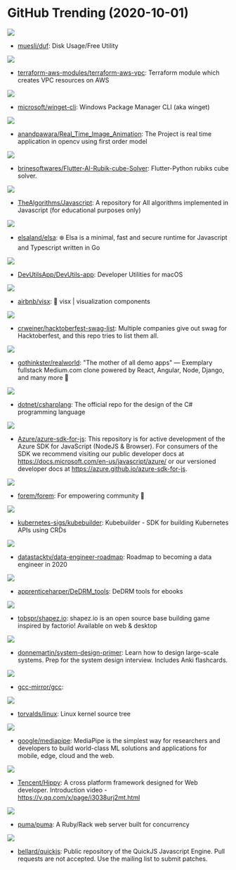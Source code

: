 # GitHub Trending (2020-10-01)

![](https://img.shields.io/badge/Go-New%20472-green?style=flat-square&logo=appveyor)
- [muesli/duf](https://github.com/muesli/duf): Disk Usage/Free Utility

![](https://img.shields.io/badge/HCL-New%2060-green?style=flat-square&logo=appveyor)
- [terraform-aws-modules/terraform-aws-vpc](https://github.com/terraform-aws-modules/terraform-aws-vpc): Terraform module which creates VPC resources on AWS

![](https://img.shields.io/badge/C%2B%2B-New%20153-green?style=flat-square&logo=appveyor)
- [microsoft/winget-cli](https://github.com/microsoft/winget-cli): Windows Package Manager CLI (aka winget)

![](https://img.shields.io/badge/Python-New%20102-green?style=flat-square&logo=appveyor)
- [anandpawara/Real_Time_Image_Animation](https://github.com/anandpawara/Real_Time_Image_Animation): The Project is real time application in opencv using first order model

![](https://img.shields.io/badge/Dart-New%20117-green?style=flat-square&logo=appveyor)
- [brinesoftwares/Flutter-AI-Rubik-cube-Solver](https://github.com/brinesoftwares/Flutter-AI-Rubik-cube-Solver): Flutter-Python rubiks cube solver.

![](https://img.shields.io/badge/JavaScript-New%20253-green?style=flat-square&logo=appveyor)
- [TheAlgorithms/Javascript](https://github.com/TheAlgorithms/Javascript): A repository for All algorithms implemented in Javascript (for educational purposes only)

![](https://img.shields.io/badge/Go-New%20309-green?style=flat-square&logo=appveyor)
- [elsaland/elsa](https://github.com/elsaland/elsa): ❄️ Elsa is a minimal, fast and secure runtime for Javascript and Typescript written in Go

![](https://img.shields.io/badge/Swift-New%2090-green?style=flat-square&logo=appveyor)
- [DevUtilsApp/DevUtils-app](https://github.com/DevUtilsApp/DevUtils-app): Developer Utilities for macOS

![](https://img.shields.io/badge/TypeScript-New%20563-green?style=flat-square&logo=appveyor)
- [airbnb/visx](https://github.com/airbnb/visx): 🐯 visx | visualization components

![](https://img.shields.io/badge/Ruby-New%20104-green?style=flat-square&logo=appveyor)
- [crweiner/hacktoberfest-swag-list](https://github.com/crweiner/hacktoberfest-swag-list): Multiple companies give out swag for Hacktoberfest, and this repo tries to list them all.

![](https://img.shields.io/badge/JavaScript-New%20161-green?style=flat-square&logo=appveyor)
- [gothinkster/realworld](https://github.com/gothinkster/realworld): "The mother of all demo apps" — Exemplary fullstack Medium.com clone powered by React, Angular, Node, Django, and many more 🏅

![](https://img.shields.io/badge/C%23-New%2065-green?style=flat-square&logo=appveyor)
- [dotnet/csharplang](https://github.com/dotnet/csharplang): The official repo for the design of the C# programming language

![](https://img.shields.io/badge/TypeScript-New%2068-green?style=flat-square&logo=appveyor)
- [Azure/azure-sdk-for-js](https://github.com/Azure/azure-sdk-for-js): This repository is for active development of the Azure SDK for JavaScript (NodeJS & Browser). For consumers of the SDK we recommend visiting our public developer docs at https://docs.microsoft.com/en-us/javascript/azure/ or our versioned developer docs at https://azure.github.io/azure-sdk-for-js.

![](https://img.shields.io/badge/Ruby-New%2096-green?style=flat-square&logo=appveyor)
- [forem/forem](https://github.com/forem/forem): For empowering community 🌱

![](https://img.shields.io/badge/Go-New%2046-green?style=flat-square&logo=appveyor)
- [kubernetes-sigs/kubebuilder](https://github.com/kubernetes-sigs/kubebuilder): Kubebuilder - SDK for building Kubernetes APIs using CRDs

![](https://img.shields.io/badge/none-New%20203-green?style=flat-square&logo=appveyor)
- [datastacktv/data-engineer-roadmap](https://github.com/datastacktv/data-engineer-roadmap): Roadmap to becoming a data engineer in 2020

![](https://img.shields.io/badge/Python-New%2048-green?style=flat-square&logo=appveyor)
- [apprenticeharper/DeDRM_tools](https://github.com/apprenticeharper/DeDRM_tools): DeDRM tools for ebooks

![](https://img.shields.io/badge/JavaScript-New%2083-green?style=flat-square&logo=appveyor)
- [tobspr/shapez.io](https://github.com/tobspr/shapez.io): shapez.io is an open source base building game inspired by factorio! Available on web & desktop

![](https://img.shields.io/badge/Python-New%20220-green?style=flat-square&logo=appveyor)
- [donnemartin/system-design-primer](https://github.com/donnemartin/system-design-primer): Learn how to design large-scale systems. Prep for the system design interview. Includes Anki flashcards.

![](https://img.shields.io/badge/C-New%2035-green?style=flat-square&logo=appveyor)
- [gcc-mirror/gcc](https://github.com/gcc-mirror/gcc): 

![](https://img.shields.io/badge/C-New%20160-green?style=flat-square&logo=appveyor)
- [torvalds/linux](https://github.com/torvalds/linux): Linux kernel source tree

![](https://img.shields.io/badge/C%2B%2B-New%2073-green?style=flat-square&logo=appveyor)
- [google/mediapipe](https://github.com/google/mediapipe): MediaPipe is the simplest way for researchers and developers to build world-class ML solutions and applications for mobile, edge, cloud and the web.

![](https://img.shields.io/badge/C%2B%2B-New%2075-green?style=flat-square&logo=appveyor)
- [Tencent/Hippy](https://github.com/Tencent/Hippy): A cross platform framework designed for Web developer. Introduction video - https://v.qq.com/x/page/i3038urj2mt.html

![](https://img.shields.io/badge/Ruby-New%2068-green?style=flat-square&logo=appveyor)
- [puma/puma](https://github.com/puma/puma): A Ruby/Rack web server built for concurrency

![](https://img.shields.io/badge/C-New%2080-green?style=flat-square&logo=appveyor)
- [bellard/quickjs](https://github.com/bellard/quickjs): Public repository of the QuickJS Javascript Engine. Pull requests are not accepted. Use the mailing list to submit patches.

